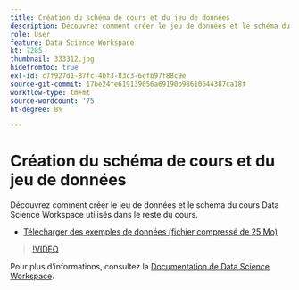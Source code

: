 ```yaml
---
title: Création du schéma de cours et du jeu de données
description: Découvrez comment créer le jeu de données et le schéma du cours Data Science Workspace utilisés dans le reste du cours.
role: User
feature: Data Science Workspace
kt: 7285
thumbnail: 333312.jpg
hidefromtoc: true
exl-id: c7f927d1-87fc-4bf3-83c3-6efb97f88c9e
source-git-commit: 17be24fe619139056a69190b98610644387ca18f
workflow-type: tm+mt
source-wordcount: '75'
ht-degree: 8%

---
```


# Création du schéma de cours et du jeu de données

Découvrez comment créer le jeu de données et le schéma du cours Data Science Workspace utilisés dans le reste du cours.

* [Télécharger des exemples de données (fichier compressé de 25 Mo)](../assets/DSW-course-sample-assets.zip)

>[!VIDEO](https://video.tv.adobe.com/v/333312?quality=12&learn=on)

Pour plus d’informations, consultez la [Documentation de Data Science Workspace](https://experienceleague.adobe.com/docs/experience-platform/data-science-workspace/home.html?lang=fr).